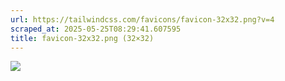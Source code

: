 ```yaml
---
url: https://tailwindcss.com/favicons/favicon-32x32.png?v=4
scraped_at: 2025-05-25T08:29:41.607595
title: favicon-32x32.png (32×32)
---
```


![](https://tailwindcss.com/favicons/favicon-32x32.png?v=4)

